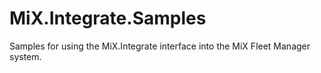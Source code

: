 # MiX.Integrate.Samples
Samples for using the MiX.Integrate interface into the MiX Fleet Manager system.
